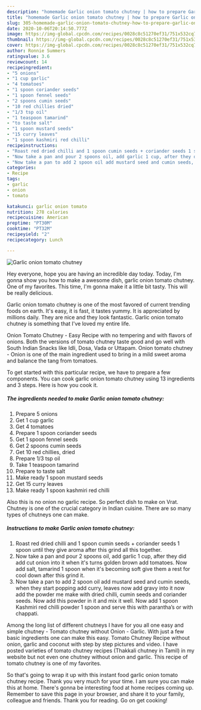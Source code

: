 ```yaml
---
description: "homemade Garlic onion tomato chutney | how to prepare Garlic onion tomato chutney"
title: "homemade Garlic onion tomato chutney | how to prepare Garlic onion tomato chutney"
slug: 305-homemade-garlic-onion-tomato-chutney-how-to-prepare-garlic-onion-tomato-chutney
date: 2020-10-06T20:14:50.777Z
image: https://img-global.cpcdn.com/recipes/0028c8c51270ef31/751x532cq70/garlic-onion-tomato-chutney-recipe-main-photo.jpg
thumbnail: https://img-global.cpcdn.com/recipes/0028c8c51270ef31/751x532cq70/garlic-onion-tomato-chutney-recipe-main-photo.jpg
cover: https://img-global.cpcdn.com/recipes/0028c8c51270ef31/751x532cq70/garlic-onion-tomato-chutney-recipe-main-photo.jpg
author: Ronnie Summers
ratingvalue: 3.6
reviewcount: 14
recipeingredient:
- "5 onions"
- "1 cup garlic"
- "4 tomatoes"
- "1 spoon coriander seeds"
- "1 spoon fennel seeds"
- "2 spoons cumin seeds"
- "10 red chillies dried"
- "1/3 tsp oil"
- "1 teaspoon tamarind"
- "to taste salt"
- "1 spoon mustard seeds"
- "15 curry leaves"
- "1 spoon kashmiri red chilli"
recipeinstructions:
- "Roast red dried chilli and 1 spoon cumin seeds + coriander seeds 1 spoon until they give aroma after this grind all this together."
- "Now take a pan and pour 2 spoons oil, add garlic 1 cup, after they did add cut onion into it when it&#39;s turns golden brown add tomatoes. Now add salt, tamarind 1 spoon when it&#39;s becoming soft give them a rest for cool down after this grind it."
- "Now take a pan to add 2 spoon oil add mustard seed and cumin seeds, when they start popping add curry, leaves now add gravy into it now add the powder me make with dried chilli, cumin seeds and coriander seeds. Now add this powder in it and mix it well. Now add 1 spoon Kashmiri red chilli powder 1 spoon and serve this with parantha’s or with chappati."
categories:
- Recipe
tags:
- garlic
- onion
- tomato

katakunci: garlic onion tomato 
nutrition: 278 calories
recipecuisine: American
preptime: "PT30M"
cooktime: "PT32M"
recipeyield: "2"
recipecategory: Lunch

---
```



![Garlic onion tomato chutney](https://img-global.cpcdn.com/recipes/0028c8c51270ef31/751x532cq70/garlic-onion-tomato-chutney-recipe-main-photo.jpg)

Hey everyone, hope you are having an incredible day today. Today, I'm gonna show you how to make a awesome dish, garlic onion tomato chutney. One of my favorites. This time, I'm gonna make it a little bit tasty. This will be really delicious.

Garlic onion tomato chutney is one of the most favored of current trending foods on earth. It's easy, it is fast, it tastes yummy. It is appreciated by millions daily. They are nice and they look fantastic. Garlic onion tomato chutney is something that I've loved my entire life.

Onion Tomato Chutney - Easy Recipe with no tempering and with flavors of onions. Both the versions of tomato chutney taste good and go well with South Indian Snacks like Idli, Dosa, Vada or Uttapam. Onion tomato chutney - Onion is one of the main ingredient used to bring in a mild sweet aroma and balance the tang from tomatoes.


To get started with this particular recipe, we have to prepare a few components. You can cook garlic onion tomato chutney using 13 ingredients and 3 steps. Here is how you cook it.

<!--inarticleads1-->

##### The ingredients needed to make Garlic onion tomato chutney:

1. Prepare 5 onions
1. Get 1 cup garlic
1. Get 4 tomatoes
1. Prepare 1 spoon coriander seeds
1. Get 1 spoon fennel seeds
1. Get 2 spoons cumin seeds
1. Get 10 red chillies, dried
1. Prepare 1/3 tsp oil
1. Take 1 teaspoon tamarind
1. Prepare to taste salt
1. Make ready 1 spoon mustard seeds
1. Get 15 curry leaves
1. Make ready 1 spoon kashmiri red chilli


Also this is no onion no garlic recipe. So perfect dish to make on Vrat. Chutney is one of the crucial category in Indian cuisine. There are so many types of chutneys one can make. 

<!--inarticleads2-->

##### Instructions to make Garlic onion tomato chutney:

1. Roast red dried chilli and 1 spoon cumin seeds + coriander seeds 1 spoon until they give aroma after this grind all this together.
1. Now take a pan and pour 2 spoons oil, add garlic 1 cup, after they did add cut onion into it when it&#39;s turns golden brown add tomatoes. Now add salt, tamarind 1 spoon when it&#39;s becoming soft give them a rest for cool down after this grind it.
1. Now take a pan to add 2 spoon oil add mustard seed and cumin seeds, when they start popping add curry, leaves now add gravy into it now add the powder me make with dried chilli, cumin seeds and coriander seeds. Now add this powder in it and mix it well. Now add 1 spoon Kashmiri red chilli powder 1 spoon and serve this with parantha’s or with chappati.


Among the long list of different chutneys I have for you all one easy and simple chutney - Tomato chutney without Onion - Garlic. With just a few basic ingredients one can make this easy. Tomato Chutney Recipe without onion, garlic and coconut with step by step pictures and video. I have posted varieties of tomato chutney recipes (Thakkali chutney in Tamil) in my website but not even one chutney without onion and garlic. This recipe of tomato chutney is one of my favorites. 

So that's going to wrap it up with this instant food garlic onion tomato chutney recipe. Thank you very much for your time. I am sure you can make this at home. There's gonna be interesting food at home recipes coming up. Remember to save this page in your browser, and share it to your family, colleague and friends. Thank you for reading. Go on get cooking!
